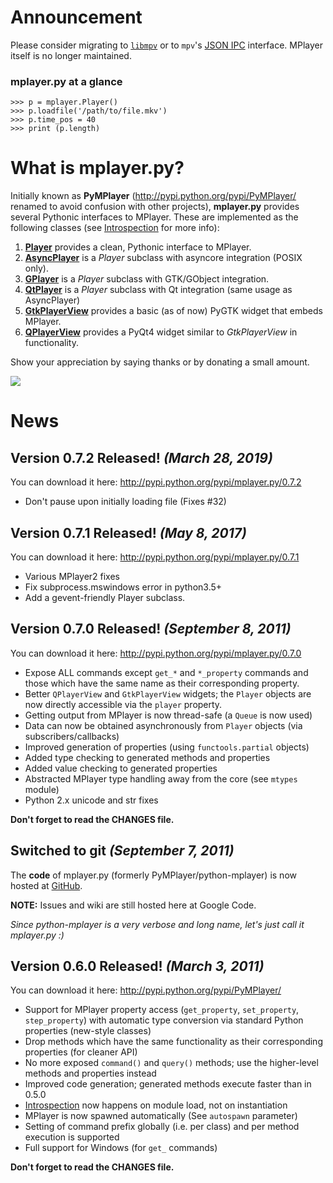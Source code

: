 # Announcement

Please consider migrating to [`libmpv`](https://mpv.io/) or to `mpv`'s [JSON IPC](https://mpv.io/manual/master/#json-ipc) interface. MPlayer itself is no longer maintained.

### mplayer.py at a glance
```
>>> p = mplayer.Player()
>>> p.loadfile('/path/to/file.mkv')
>>> p.time_pos = 40
>>> print (p.length)
```

# What is mplayer.py?

Initially known as **PyMPlayer** (http://pypi.python.org/pypi/PyMPlayer/ renamed to avoid confusion with other projects), **mplayer.py** provides several Pythonic interfaces to MPlayer. These are implemented as the following classes (see [Introspection](https://github.com/baudm/mplayer.py/wiki/Introspection) for more info):

  1. **[Player](https://github.com/baudm/mplayer.py/wiki/Player)** provides a clean, Pythonic interface to MPlayer.
  2. **[AsyncPlayer](https://github.com/baudm/mplayer.py/wiki/AsyncPlayer)** is a _Player_ subclass with asyncore integration (POSIX only).
  3. **[GPlayer](https://github.com/baudm/mplayer.py/wiki/GPlayer)** is a _Player_ subclass with GTK/GObject integration.
  4. **[QtPlayer](https://github.com/baudm/mplayer.py/wiki/QtPlayer)** is a _Player_ subclass with Qt integration (same usage as AsyncPlayer)
  5. **[GtkPlayerView](https://github.com/baudm/mplayer.py/wiki/GtkPlayerView)** provides a basic (as of now) PyGTK widget that embeds MPlayer.
  6. **[QPlayerView](https://github.com/baudm/mplayer.py/wiki/QPlayerView)** provides a PyQt4 widget similar to _GtkPlayerView_ in functionality.

Show your appreciation by saying thanks or by donating a small amount.

[![](http://www.paypal.com/en_US/i/btn/btn_donateCC_LG.gif)](https://www.paypal.com/cgi-bin/webscr?cmd=_donations&business=Q929MN4LWEUPS&lc=PH&item_name=python%2dmplayer&currency_code=USD&bn=PP%2dDonationsBF%3abtn_donateCC_LG%2egif%3aNonHosted)

# News
## Version 0.7.2 Released! _(March 28, 2019)_
You can download it here: http://pypi.python.org/pypi/mplayer.py/0.7.2

  * Don't pause upon initially loading file (Fixes #32)

## Version 0.7.1 Released! _(May 8, 2017)_
You can download it here: http://pypi.python.org/pypi/mplayer.py/0.7.1

  * Various MPlayer2 fixes
  * Fix subprocess.mswindows error in python3.5+
  * Add a gevent-friendly Player subclass.

## Version 0.7.0 Released! _(September 8, 2011)_
You can download it here: http://pypi.python.org/pypi/mplayer.py/0.7.0

  * Expose ALL commands except `get_*` and `*_property` commands and those which have the same name as their corresponding property.
  * Better `QPlayerView` and `GtkPlayerView` widgets; the `Player` objects are now directly accessible via the `player` property.
  * Getting output from MPlayer is now thread-safe (a `Queue` is now used)
  * Data can now be obtained asynchronously from `Player` objects (via subscribers/callbacks)
  * Improved generation of properties (using `functools.partial` objects)
  * Added type checking to generated methods and properties
  * Added value checking to generated properties
  * Abstracted MPlayer type handling away from the core (see `mtypes` module)
  * Python 2.x unicode and str fixes

**Don't forget to read the CHANGES file.**

## Switched to git _(September 7, 2011)_
The **code** of mplayer.py (formerly PyMPlayer/python-mplayer) is now hosted at [GitHub](https://github.com/baudm/mplayer.py).

**NOTE:** Issues and wiki are still hosted here at Google Code.

_Since python-mplayer is a very verbose and long name, let's just call it mplayer.py :)_

## Version 0.6.0 Released! _(March 3, 2011)_
You can download it here: http://pypi.python.org/pypi/PyMPlayer/

  * Support for MPlayer property access (`get_property`, `set_property`, `step_property`) with automatic type conversion via standard Python properties (new-style classes)
  * Drop methods which have the same functionality as their corresponding properties (for cleaner API)
  * No more exposed `command()` and `query()` methods; use the higher-level methods and properties instead
  * Improved code generation; generated methods execute faster than in 0.5.0
  * [Introspection](Introspection.md) now happens on module load, not on instantiation
  * MPlayer is now spawned automatically (See `autospawn` parameter)
  * Setting of command prefix globally (i.e. per class) and per method execution is supported
  * Full support for Windows (for `get_` commands)

**Don't forget to read the CHANGES file.**
